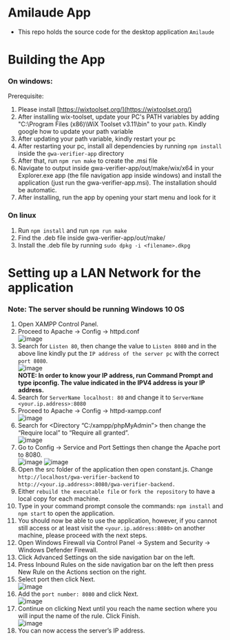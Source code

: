 # Amilaude App
- This repo holds the source code for the desktop application `Amilaude`

# Building the App
### On windows:
Prerequisite: 
1. Please install [https://wixtoolset.org/](https://wixtoolset.org/)
2. After installing wix-toolset, update your PC's PATH variables by adding "C:\Program Files (x86)\WiX Toolset v3.11\bin" to your `path`. Kindly google how to update your path variable
3. After updating your path variable, kindly restart your pc
4. After restarting your pc, install all dependencies by running `npm install` inside the `gwa-verifier-app` directory
5. After that, run `npm run make` to create the .msi file
6. Navigate to output inside gwa-verifier-app/out/make/wix/x64 in your Explorer.exe app (the file navigation app inside windows) and install the application (just run the gwa-verifier-app.msi). The installation should be automatic.
7. After installing, run the app by opening your start menu and look for it

### On linux
1. Run `npm install` and run `npm run make`
2. Find the .deb file inside gwa-verifier-app/out/make/
3. Install the .deb file by running `sudo dpkg -i <filename>.dkpg`


# Setting up a LAN Network for the application

### Note: The server should be running Windows 10 OS

1.	Open XAMPP Control Panel.
2.	Proceed to Apache -> Config -> httpd.conf <br />
	![image](https://user-images.githubusercontent.com/52350611/172166616-6da6746c-e69f-46d0-a177-135030f24eed.png)  <br />
3.  Search for `Listen 80`, then change the value to `Listen 8080` and in the above line kindly put the `IP address of the server pc` with the correct `port 8080`. <br />
  ![image](https://user-images.githubusercontent.com/52350611/172166762-811352a5-8d6e-4d7a-be40-4dc7ea14de12.png)  <br />
  **NOTE: In order to know your IP address, run Command Prompt and type ipconfig. The value indicated in the IPV4 address is your IP address.**
4.  Search for `ServerName localhost: 80` and change it to `ServerName <your.ip.address>:8080`
5.	Proceed to Apache -> Config -> httpd-xampp.conf <br />
    ![image](https://user-images.githubusercontent.com/52350611/172166964-14f3b154-d9e1-4d71-b8ec-c0e0acbb5dd2.png) <br />
6.	Search for <Directory “C:/xampp/phpMyAdmin”> then change the “Require local” to “Require all granted”. <br />
    ![image](https://user-images.githubusercontent.com/52350611/172167147-b4e7160b-c5bf-42db-864a-8071a4a57f83.png) <br />
7.	Go to Config -> Service and Port Settings then change the Apache port to 8080. <br />
	![image](https://user-images.githubusercontent.com/52350611/172167218-213df5ad-472d-4e73-baae-70b1aa537e69.png)  ![image](https://user-images.githubusercontent.com/52350611/172167236-c7528e3f-f9f2-4472-89ca-b8b78781d3ca.png) <br />
8.	Open the src folder of the application then open constant.js. Change `http://localhost/gwa-verifier-backend` to `http://<your.ip.address>:8080/gwa-verifier-backend.`
9.	Either `rebuild the executable file` or `fork the repository` to have a local copy for each machine. 
10.	Type in your command prompt console the commands: `npm install` and `npm start` to open the application.
11.	You should now be able to use the application, however, if you cannot still access or at least visit the `<your.ip.address:8080>` on another machine, please proceed with the next steps.
12.	Open Windows Firewall via Control Panel -> System and Security -> Windows Defender Firewall.
13.	Click Advanced Settings on the side navigation bar on the left.
14.	Press Inbound Rules on the side navigation bar on the left then press New Rule on the Actions section on the right.
15.	Select port then click Next. <br />
  ![image](https://user-images.githubusercontent.com/52350611/172167330-ff3b1afa-a35e-42f3-8e52-677524751b09.png) <br />
16.	Add the `port number: 8080` and click Next. <br />
  ![image](https://user-images.githubusercontent.com/52350611/172167368-6cd705c7-6912-4791-9e4d-86d59878d8e2.png) <br />
17.	Continue on clicking Next until you reach the name section where you will input the name of the rule. Click Finish. <br />
  ![image](https://user-images.githubusercontent.com/52350611/172167425-6ab34fd2-7b9d-47de-8f69-10fe3259a77b.png) <br />
18.	You can now access the server’s IP address.




